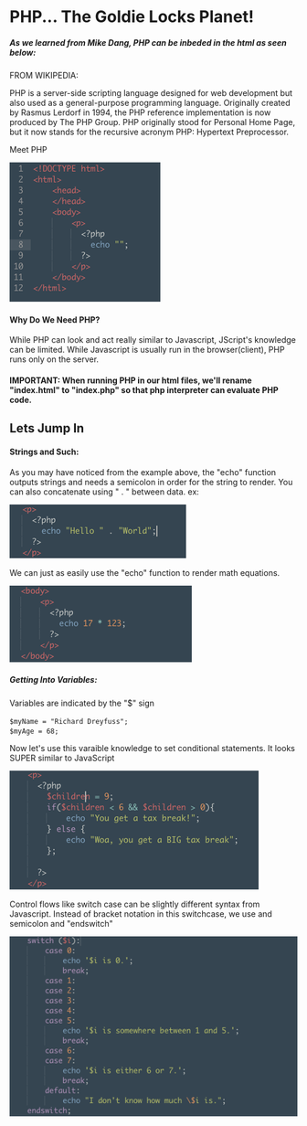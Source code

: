 <h1>PHP... The Goldie Locks Planet!</h1>
<h5>As we learned from Mike Dang, PHP can be inbeded in the html as seen below:</h5>

<p>FROM WIKIPEDIA:</p>
<p>PHP is a server-side scripting language designed for web development but also used as a general-purpose programming language. Originally created by Rasmus Lerdorf in 1994, the PHP reference implementation is now produced by The PHP Group. PHP originally stood for Personal Home Page, but it now stands for the recursive acronym PHP: Hypertext Preprocessor.</p>

<p>Meet PHP</p>
<img src="./images/first.png" alt="">

<h4>Why Do We Need PHP?</h4>
<p>While PHP can look and act really similar to Javascript, JScript's knowledge can be limited. While Javascript is usually run in the browser(client), PHP runs only on the server.</p>

<h4>IMPORTANT: When running PHP in our html files, we'll rename "index.html" to "index.php" so that php interpreter can evaluate PHP code.</h4>

<h2> Lets Jump In</h2>
<h4>Strings and Such:</h4>
<p>As you may have noticed from the example above, the "echo" function outputs strings and needs a semicolon in order for the string to render. You can also concatenate using " . " between data. ex: </p>
<img src="./images/two.png" alt="">
<p> We can just as easily use the "echo" function to render math equations. </p>
<img src="./images/three.png" alt="">

<h5>Getting Into Variables:</h5>
<p> Variables are indicated by the "$" sign</p>
<code>$myName = "Richard Dreyfuss";</code>
<br>
<code>$myAge = 68;</code>
<p> Now let's use this varaible knowledge to set conditional statements. It looks SUPER similar to JavaScript</p>
<img src="./images/four.png" alt="">
<p>Control flows like switch case can be slightly different syntax from Javascript. Instead of bracket notation in this switchcase, we use and semicolon and "endswitch"</p>
<img src="./images/five.png" alt="">






